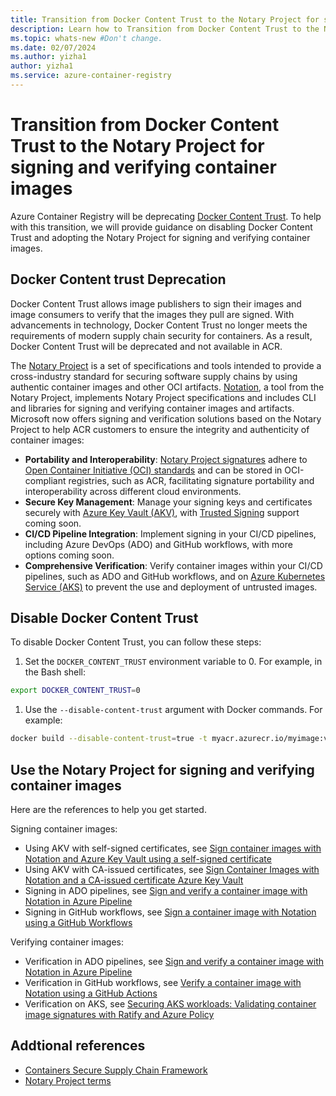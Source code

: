 ```yaml
--- 
title: Transition from Docker Content Trust to the Notary Project for signing and verifying container images
description: Learn how to Transition from Docker Content Trust to the Notary Project for signing and verifying container images.
ms.topic: whats-new #Don't change. 
ms.date: 02/07/2024 
ms.author: yizha1
author: yizha1
ms.service: azure-container-registry
--- 
```


# Transition from Docker Content Trust to the Notary Project for signing and verifying container images

Azure Container Registry will be deprecating [Docker Content Trust](./container-registry-content-trust.md). To help with this transition, we will provide guidance on disabling Docker Content Trust and adopting the Notary Project for signing and verifying container images.

## Docker Content trust Deprecation

Docker Content Trust allows image publishers to sign their images and image consumers to verify that the images they pull are signed. With advancements in technology, Docker Content Trust no longer meets the requirements of modern supply chain security for containers. As a result, Docker Content Trust will be deprecated and not available in ACR.

The [Notary Project](https://notaryproject.dev/) is a set of specifications and tools intended to provide a cross-industry standard for securing software supply chains by using authentic container images and other OCI artifacts. [Notation](https://github.com/notaryproject/notation), a tool from the Notary Project, implements Notary Project specifications and includes CLI and libraries for signing and verifying container images and artifacts. Microsoft now offers signing and verification solutions based on the Notary Project to help ACR customers to ensure the integrity and authenticity of container images:

-	**Portability and Interoperability**: [Notary Project signatures](https://github.com/notaryproject/specifications/blob/v1.1.0/specs/signature-specification.md) adhere to [Open Container Initiative (OCI) standards](https://github.com/opencontainers/image-spec/tree/v1.1.0) and can be stored in OCI-compliant registries, such as ACR, facilitating signature portability and interoperability across different cloud environments.
-	**Secure Key Management**: Manage your signing keys and certificates securely with [Azure Key Vault (AKV)](/azure/key-vault/general/basic-concepts), with [Trusted Signing](/azure/trusted-signing/overview) support coming soon.
-	**CI/CD Pipeline Integration**: Implement signing in your CI/CD pipelines, including Azure DevOps (ADO) and GitHub workflows, with more options coming soon.
-	**Comprehensive Verification**: Verify container images within your CI/CD pipelines, such as ADO and GitHub workflows, and on [Azure Kubernetes Service (AKS)](/azure/aks/) to prevent the use and deployment of untrusted images.

## Disable Docker Content Trust

To disable Docker Content Trust, you can follow these steps:

1. Set the `DOCKER_CONTENT_TRUST` environment variable to 0. For example, in the Bash shell:

```bash
export DOCKER_CONTENT_TRUST=0
```

1. Use the `--disable-content-trust` argument with Docker commands. For example:

```bash
docker build --disable-content-trust=true -t myacr.azurecr.io/myimage:v1 .
```

## Use the Notary Project for signing and verifying container images

Here are the references to help you get started.

Signing container images:

- Using AKV with self-signed certificates, see [Sign container images with Notation and Azure Key Vault using a self-signed certificate](./container-registry-tutorial-sign-build-push.md)
- Using AKV with CA-issued certificates, see [Sign Container Images with Notation and a CA-issued certificate Azure Key Vault](./container-registry-tutorial-sign-trusted-ca.md)
- Signing in ADO pipelines, see [Sign and verify a container image with Notation in Azure Pipeline](/azure/security/container-secure-supply-chain/articles/notation-ado-task-sign)
- Signing in GitHub workflows, see [Sign a container image with Notation using a GitHub Workflows](/azure/security/container-secure-supply-chain/articles/notation-sign-gha)

Verifying container images:

- Verification in ADO pipelines, see [Sign and verify a container image with Notation in Azure Pipeline](/azure/security/container-secure-supply-chain/articles/notation-ado-task-sign#verify-the-signed-image)
- Verification in GitHub workflows, see [Verify a container image with Notation using a GitHub Actions](/azure/security/container-secure-supply-chain/articles/verify-gha)
- Verification on AKS, see [Securing AKS workloads: Validating container image signatures with Ratify and Azure Policy](/azure/security/container-secure-supply-chain/articles/validating-image-signatures-using-ratify-aks)

## Addtional references

- [Containers Secure Supply Chain Framework](https://aka.ms/csscframework)
- [Notary Project terms](https://notaryproject.dev/docs/faq/#notary-project-terms)